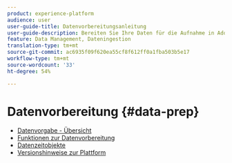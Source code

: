 ```yaml
---
product: experience-platform
audience: user
user-guide-title: Datenvorbereitungsanleitung
user-guide-description: Bereiten Sie Ihre Daten für die Aufnahme in Adobe Experience Platform vor.
feature: Data Management, Dateningestion
translation-type: tm+mt
source-git-commit: ac6935f09f620ea55cf8f612ff0a1fba503b5e17
workflow-type: tm+mt
source-wordcount: '33'
ht-degree: 54%

---
```



# Datenvorbereitung {#data-prep}

* [Datenvorgabe - Übersicht](home.md)
* [Funktionen zur Datenvorbereitung](functions.md)
* [Datenzeitobjekte](dates.md)
* [Versionshinweise zur Plattform](https://docs.adobe.com/content/help/de-DE/experience-platform/release-notes/latest.html)
